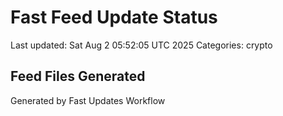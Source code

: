 # Fast Feed Update Status
Last updated: Sat Aug  2 05:52:05 UTC 2025
Categories: crypto

## Feed Files Generated

Generated by Fast Updates Workflow
